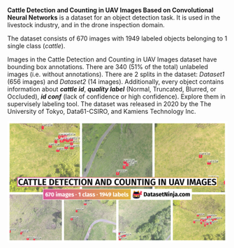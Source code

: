 **Cattle Detection and Counting in UAV Images Based on Convolutional Neural Networks** is a dataset for an object detection task. It is used in the livestock industry, and in the drone inspection domain. 

The dataset consists of 670 images with 1949 labeled objects belonging to 1 single class (*cattle*).

Images in the Cattle Detection and Counting in UAV Images dataset have bounding box annotations. There are 340 (51% of the total) unlabeled images (i.e. without annotations). There are 2 splits in the dataset: *Dataset1* (656 images) and *Dataset2* (14 images). Additionally, every object contains information about ***cattle id***, ***quality label*** (Normal, Truncated, Blurred, or Occluded), ***id conf*** (lack of confidence or high confidence). Explore them in supervisely labeling tool. The dataset was released in 2020 by the The University of Tokyo, Data61-CSIRO, and Kamiens Technology Inc.

<img src="https://github.com/dataset-ninja/cattle-detection-and-counting-in-uav-images/raw/main/visualizations/poster.png">

